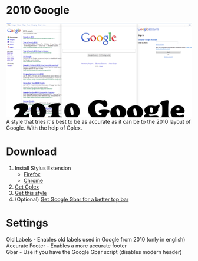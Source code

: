 # 2010 Google
![alt text](https://raw.githubusercontent.com/Xammand/2010-Google/refs/heads/main/google.png "2010 Google")
A style that tries it's best to be as accurate as it can be to the 2010 layout of Google. With the help of Gplex.
# Download
1. Install Stylus Extension
   - [Firefox](https://addons.mozilla.org/en-US/firefox/addon/styl-us/)
   - [Chrome](https://chromewebstore.google.com/detail/stylus/clngdbkpkpeebahjckkjfobafhncgmne)
2. [Get Gplex](https://greasyfork.org/en/scripts/492193-gplex-old-google-frontend)
3. [Get this style](https://raw.githubusercontent.com/Xammand/2010-Google/refs/heads/main/style.css)
4. (Optional) [Get Google Gbar for a better top bar](https://github.com/CallyHam/Google-Gbar)
# Settings
Old Labels - Enables old labels used in Google from 2010 (only in english)  
Accurate Footer - Enables a more accurate footer  
Gbar - Use if you have the Google Gbar script (disables modern header)  
